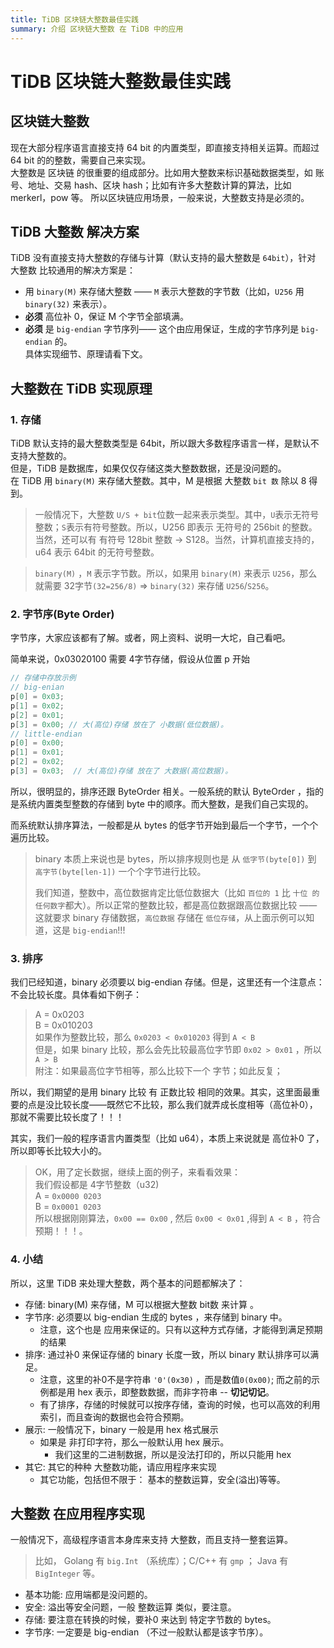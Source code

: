 ```yaml
---
title: TiDB 区块链大整数最佳实践
summary: 介绍 区块链大整数 在 TiDB 中的应用
---
```


# TiDB 区块链大整数最佳实践

## 区块链大整数

现在大部分程序语言直接支持 64 bit 的内置类型，即直接支持相关运算。而超过 64 bit 的的整数，需要自己来实现。  
大整数是 区块链 的很重要的组成部分。比如用大整数来标识基础数据类型，如 账号、地址、交易 hash、区块 hash；比如有许多大整数计算的算法，比如 merkerl，pow 等。  所以区块链应用场景，一般来说，大整数支持是必须的。  

## TiDB 大整数 解决方案

TiDB 没有直接支持大整数的存储与计算（默认支持的最大整数是 `64bit`），针对 大整数 比较通用的解决方案是： 
 
- 用 `binary(M)` 来存储大整数 —— `M` 表示大整数的字节数（比如，`U256` 用 `binary(32)` 来表示）。
- **必须** 高位补 0，保证 M 个字节全部填满。
- **必须** 是 `big-endian` 字节序列—— 这个由应用保证，生成的字节序列是 `big-endian` 的。  
具体实现细节、原理请看下文。  

## 大整数在 TiDB 实现原理  

### 1. 存储

TiDB 默认支持的最大整数类型是 64bit，所以跟大多数程序语言一样，是默认不支持大整数的。  
但是，TiDB 是数据库，如果仅仅存储这类大整数数据，还是没问题的。  
在 TiDB 用 `binary(M)` 来存储大整数。其中，M 是根据 大整数 `bit 数` 除以 8 得到。  

> 一般情况下，大整数 `U/S + bit`位数一起来表示类型。其中，`U`表示无符号整数；`S`表示有符号整数。所以，U256 即表示 无符号的 256bit 的整数。当然，还可以有 有符号 128bit 整数 -\> S128。当然，计算机直接支持的，u64 表示 64bit 的无符号整数。  

> `binary(M)` ，`M` 表示字节数。所以，如果用 `binary(M)` 来表示 `U256`，那么就需要 32字节`(32=256/8)` =\> `binary(32)` 来存储 `U256`/`S256`。

### 2. 字节序(Byte Order)

字节序，大家应该都有了解。或者，网上资料、说明一大坨，自己看吧。  

简单来说，0x03020100 需要 4字节存储，假设从位置 p 开始  

```C++
// 存储中存放示例
// big-enian 
p[0] = 0x03; 
p[1] = 0x02;
p[2] = 0x01;
p[3] = 0x00; // 大(高位)存储 放在了 小数据(低位数据)。
// little-endian
p[0] = 0x00; 
p[1] = 0x01;
p[2] = 0x02;
p[3] = 0x03;  // 大(高位)存储 放在了 大数据(高位数据)。
```

所以，很明显的，排序还跟 ByteOrder 相关。一般系统的默认 ByteOrder ，指的是系统内置类型整数的存储到 byte 中的顺序。而大整数，是我们自己实现的。  

而系统默认排序算法，一般都是从 bytes 的低字节开始到最后一个字节，一个个遍历比较。  
> binary 本质上来说也是 bytes，所以排序规则也是 从 `低字节(byte[0])` 到 `高字节(byte[len-1])` 一个个字节进行比较。
> 
> 我们知道，整数中，高位数据肯定比低位数据大（比如 `百位的 1` 比 `十位 的任何数字`都大）。所以正常的整数比较，都是高位数据跟高位数据比较 —— 这就要求 binary 存储数据，`高位数据` 存储在 `低位存储`，从上面示例可以知道，这是 `big-endian`!!!

### 3. 排序

我们已经知道，binary 必须要以 big-endian 存储。但是，这里还有一个注意点：不会比较长度。具体看如下例子：  
> A = 0x0203  
> B = 0x010203  
> 如果作为整数比较，那么 `0x0203 < 0x010203` 得到 `A < B`  
> 但是，如果 binary 比较，那么会先比较最高位字节即 `0x02 > 0x01` ，所以 `A > B`  
> 附注：如果最高位字节相等，那么比较下一个 字节；如此反复；  

所以，我们期望的是用 binary 比较 有 正数比较 相同的效果。其实，这里面最重要的点是没比较长度——既然它不比较，那么我们就弄成长度相等（高位补0），那就不需要比较长度了！！！  

其实，我们一般的程序语言内置类型（比如 u64），本质上来说就是 高位补0 了，所以即等长比较大小的。

> OK，用了定长数据，继续上面的例子，来看看效果：  
> 我们假设都是 4字节整数（u32)  
> A = `0x0000 0203`  
> B = `0x0001 0203`  
> 所以根据刚刚算法，`0x00 == 0x00` , 然后 `0x00 < 0x01` ,得到  `A < B` ，符合预期！！！。

### 4. 小结

所以，这里 TiDB 来处理大整数，两个基本的问题都解决了：

- 存储: binary(M) 来存储，M 可以根据大整数 bit数 来计算 。
- 字节序: 必须要以 big-endian 生成的 bytes ，来存储到 binary 中。
    - 注意，这个也是 应用来保证的。只有以这种方式存储，才能得到满足预期的结果
- 排序: 通过补0 来保证存储的 binary 长度一致，所以 binary 默认排序可以满足。
    - 注意，这里的补0不是字符串 `'0'(0x30)` ，而是数值`0(0x00)`; 而之前的示例都是用 hex 表示，即整数数据，而非字符串 -- **切记切记**。
    - 有了排序，存储的时候就可以按序存储，查询的时候，也可以高效的利用索引，而且查询的数据也会符合预期。
- 展示: 一般情况下，binary 一般是用 hex 格式展示
    - 如果是 非打印字符，那么一般默认用 hex 展示。
        - 我们这里的二进制数据，所以是没法打印的，所以只能用 hex
- 其它: 其它的种种 大整数功能，请应用程序来实现
    - 其它功能，包括但不限于： 基本的整数运算，安全(溢出)等等。

## 大整数 在应用程序实现

一般情况下，高级程序语言本身库来支持 大整数，而且支持一整套运算。  

> 比如， Golang 有 `big.Int` （系统库）；C/C++ 有 `gmp` ； Java 有 `BigInteger` 等。

- 基本功能: 应用端都是没问题的。
- 安全: 溢出等安全问题，一般 整数运算 类似，要注意。
- 存储: 要注意在转换的时候，要补0 来达到 特定字节数的 bytes。
- 字节序: 一定要是 big-endian （不过一般默认都是该字节序）。
